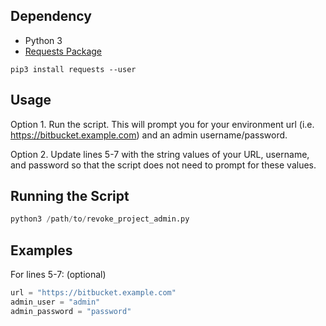 ## Dependency
* Python 3
* [Requests Package](http://docs.python-requests.org/en/master/)

`
pip3 install requests --user
`

## Usage
Option 1.
Run the script. This will prompt you for your environment url (i.e. https://bitbucket.example.com) and an admin username/password.

Option 2.
Update lines 5-7 with the string values of your URL, username, and password so that the script does not need to prompt for these values.

## Running the Script
```python
python3 /path/to/revoke_project_admin.py
```

## Examples
For lines 5-7: (optional)
```python
url = "https://bitbucket.example.com"
admin_user = "admin"
admin_password = "password"
```